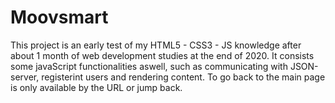 # Moovsmart
This project is an early test of my HTML5 - CSS3 - JS knowledge after about 1 month of web development studies at the end of 2020. It consists some javaScript functionalities aswell, such as communicating with JSON-server, registerint users and rendering content. To go back to the main page is only available by the URL or jump back.
